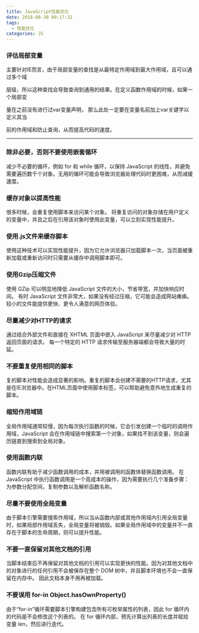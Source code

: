 ```yaml
---
title: JavaScript性能优化
date: 2018-08-30 00:17:32
tags:
  - 性能优化
categories: JS
---
```


### 评估局部变量
主要针对IE而言，由于局部变量的查找是从最特定作用域到最大作用域，且可以通过多个域

层级，所以这种查找会导致查询到通用的结果。在定义函数作用域的时候，如果一个局部变

量在之前没有进行过var变量声明， 那么此处一定要在变量名前加上var关键字以定义其当

前的作用域和防止查询，从而提高代码的速度。

---
<!--more-->

### 除非必要，否则不要使用嵌套循环
减少不必要的循环，例如 for 和 while 循环，以保持 JavaScript 的线性，并避免需要遍历数千个对象。无用的循环可能会导致浏览器处理代码时更困难，从而减缓速度。

### 缓存对象以提高性能
很多时候，会重复使用脚本来访问某个对象。 将重复访问的对象存储在用户定义的变量中，并且之后在引用该对象时使用此变量，可以立刻实现性能提升。

### 使用.js文件来缓存脚本
使用这种技术可以实现性能提升，因为它允许浏览器只加载脚本一次，当页面被重新加载或重新访问时只需要从缓存中调用脚本即可。

### 使用Gzip压缩文件
使用 GZip 可以明显地降低 JavaScript 文件的大小，节省带宽，并加快响应时间。 有时 JavaScript 文件非常大，如果没有经过压缩，它可能会造成网站瘫痪。较小的文件能提供更快、更令人满意的网页体验。

### 尽量减少对HTTP的请求
通过结合外部文件和直接在 XHTML 页面中嵌入 JavaScript 来尽量减少对 HTTP 返回页面的请求。 每一个特定的 HTTP 请求传输至服务器端都会导致大量的时延。

### 不要重复使用相同的脚本
复的脚本对性能会造成显著的影响。重复的脚本会创建不需要的HTTP请求，尤其是在IE浏览器中。在HTML页面中使用脚本标签，可以帮助避免意外地生成重复的脚本。

### 缩短作用域链
全局作用域通常较慢，因为每次执行函数的时候，它会引发创建一个临时的调用作用域，JavaScript 会在作用域链中搜索第一个对象，如果找不到该变量，则会遍历链直到搜索到全局对象。

### 使用函数内联
函数内联有助于减少函数调用的成本，并用被调用的函数体替换函数调用。 在 JavaScript 中执行函数调用是一个高成本的操作，因为需要执行几个准备步骤：为参数分配空间，复制参数以及解析函数名称。

### 尽量不要使用全局变量
由于脚本引擎需要搜索作用域，所以当从函数内部或其他作用域内引用全局变量时，如果局部作用域丢失，全局变量将被销毁。如果全局作用域中的变量并不一直存在于脚本的生命周期，则可以提升性能。

### 不要一直保留对其他文档的引用
当脚本结束后不再保留对其他文档的引用可以实现更快的性能。因为对其他文档中的对象进行的任何引用不会被保存在整个 DOM 树中，并且脚本环境也不会一直保留在内存中。 因此文档本身不用再被加载。

### 不要误用 for-in Object.hasOwnProperty()
由于“for-in”循环需要脚本引擎构建包含所有可枚举属性的列表，因此 for 循环内的代码是不会修改这个列表的。 在 for 循环内部，预先计算出列表的长度并赋给变量 len，然后进行迭代。
